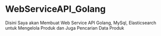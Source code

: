 # WebServiceAPI_Golang
Disini Saya akan Membuat Web Service API Golang, MySql, Elasticsearch untuk Mengelola Produk dan Juga Pencarian Data Produk
